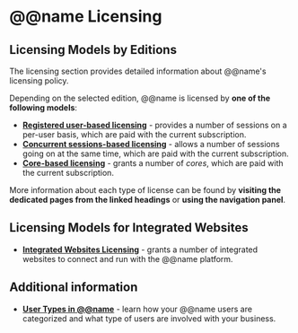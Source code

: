 # @@name Licensing

## Licensing Models by Editions

The licensing section provides detailed information about @@name's licensing policy.  

Depending on the selected edition, @@name is licensed by **one of the following models**:  

* **[Registered user-based licensing](registered-user-based-licensing.md)** - provides a number of sessions on a per-user basis, which are paid with the current subscription. 
* **[Concurrent sessions-based licensing](concurrent-sessions-based-licensing.md)** - allows a number of sessions going on at the same time, which are paid with the current subscription. 
* **[Core-based licensing](core-licensing.md)** - grants a number of *cores*, which are paid with the current subscription.  

More information about each type of license can be found by **visiting the dedicated pages from the linked headings** or **using the navigation panel**.  

## Licensing Models for Integrated Websites

* **[Integrated Websites Licensing](integrated-websites-licensing.md)** - grants a number of integrated websites to connect and run with the @@name platform.  

## Additional information

* **[User Types in @@name](user-types.md)** - learn how your @@name users are categorized and what type of users are involved with your business.  
